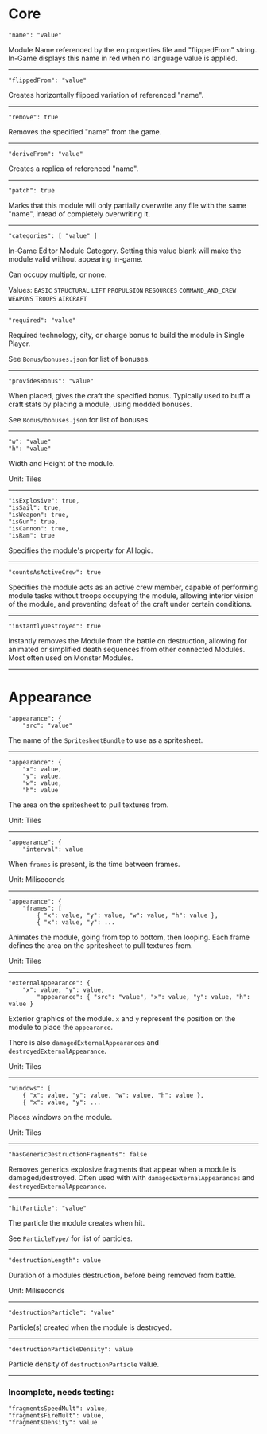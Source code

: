 # Core

```
"name": "value"
```
Module Name referenced by the en.properties file and "flippedFrom" string. In-Game displays this name in red when no language value is applied.
***

```
"flippedFrom": "value"
```
Creates horizontally flipped variation of referenced "name".
***

```
"remove": true
```
Removes the specified "name" from the game.
***

```
"deriveFrom": "value"
```
Creates a replica of referenced "name". 
***

```
"patch": true
```
Marks that this module will only partially overwrite any file with the same "name", intead of completely overwriting it.
***

```
"categories": [ "value" ]
```
In-Game Editor Module Category. Setting this value blank will make the module valid without appearing in-game.

Can occupy multiple, or none.

Values: `BASIC` `STRUCTURAL` `LIFT` `PROPULSION` `RESOURCES` `COMMAND_AND_CREW` `WEAPONS` `TROOPS` `AIRCRAFT`
***

```
"required": "value"
```
Required technology, city, or charge bonus to build the module in Single Player.

See `Bonus/bonuses.json` for list of bonuses.
***

```
"providesBonus": "value"
```
When placed, gives the craft the specified bonus. Typically used to buff a craft stats by placing a module, using modded bonuses.

See `Bonus/bonuses.json` for list of bonuses.
***

```
"w": "value"
"h": "value"
```
Width and Height of the module.

Unit: Tiles
***

```
"isExplosive": true,
"isSail": true,
"isWeapon": true,
"isGun": true,
"isCannon": true,
"isRam": true
```
Specifies the module's property for AI logic.
***

```
"countsAsActiveCrew": true
```
Specifies the module acts as an active crew member, capable of performing module tasks without troops occupying the module, 
allowing interior vision of the module, and preventing defeat of the craft under certain conditions.
***

```
"instantlyDestroyed": true
```
Instantly removes the Module from the battle on destruction, allowing for animated or simplified death sequences from other connected Modules. 
Most often used on Monster Modules.
***

# Appearance

```
"appearance": {
    "src": "value"
```
The name of the `SpritesheetBundle` to use as a spritesheet.
***

```
"appearance": {
    "x": value,
    "y": value,
    "w": value,
    "h": value
```
The area on the spritesheet to pull textures from.

Unit: Tiles
***

```
"appearance": {
    "interval": value
```
When `frames` is present, is the time between frames.

Unit: Miliseconds
***

```
"appearance": {
    "frames": [
        { "x": value, "y": value, "w": value, "h": value },
        { "x": value, "y": ...
```
Animates the module, going from top to bottom, then looping. Each frame defines the area on the spritesheet to pull textures from.

Unit: Tiles
***

```
"externalAppearance": {
    "x": value, "y": value,
        "appearance": { "src": "value", "x": value, "y": value, "h": value }
```
Exterior graphics of the module. `x` and `y` represent the position on the module to place the `appearance`.

There is also `damagedExternalAppearances` and `destroyedExternalAppearance`.

Unit: Tiles
***

```
"windows": [
    { "x": value, "y": value, "w": value, "h": value },
    { "x": value, "y": ...
```
Places windows on the module.

Unit: Tiles
***

```
"hasGenericDestructionFragments": false
```
Removes generics explosive fragments that appear when a module is damaged/destroyed. Often used with with `damagedExternalAppearances` and `destroyedExternalAppearance`.
***

```
"hitParticle": "value"
```
The particle the module creates when hit.

See `ParticleType/` for list of particles.
***

```
"destructionLength": value
```
Duration of a modules destruction, before being removed from battle.

Unit: Miliseconds
***

```
"destructionParticle": "value"
```
Particle(s) created when the module is destroyed.
***

```
"destructionParticleDensity": value
```
Particle density of `destructionParticle` value.
***

### Incomplete, needs testing:
```
"fragmentsSpeedMult": value,
"fragmentsFireMult": value,
"fragmentsDensity": value
```
